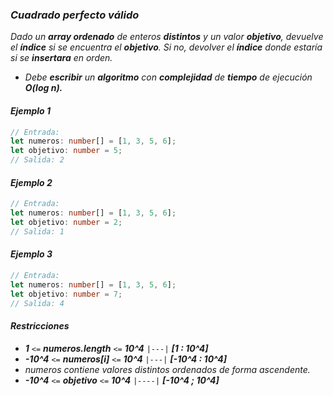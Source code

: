 ### _Cuadrado perfecto válido_

_Dado un **array ordenado** de enteros **distintos** y un valor **objetivo**, devuelve el **índice** si se encuentra el **objetivo**. Si no, devolver el **índice** donde estaría si se **insertara** en orden._

-   _Debe **escribir** un **algoritmo** con **complejidad** de **tiempo** de ejecución **O(log n).**_

#### _Ejemplo 1_

```typescript
// Entrada:
let numeros: number[] = [1, 3, 5, 6];
let objetivo: number = 5;
// Salida: 2
```

#### _Ejemplo 2_

```typescript
// Entrada:
let numeros: number[] = [1, 3, 5, 6];
let objetivo: number = 2;
// Salida: 1
```

#### _Ejemplo 3_

```typescript
// Entrada:
let numeros: number[] = [1, 3, 5, 6];
let objetivo: number = 7;
// Salida: 4
```

#### _Restricciones_

-   _**1** `<=` **numeros.length** `<=` **10^4** `|---|` **[1 : 10^4]**_
-   _**-10^4** `<=` **numeros[i]** `<=` **10^4** `|---|` **[-10^4 : 10^4]**_
-   _numeros contiene valores distintos ordenados de forma ascendente._
-   _**-10^4** `<=` **objetivo** `<=` **10^4** `|----|` **[-10^4 ; 10^4]**_
